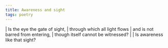 ```yaml
---
title: Awareness and sight
tags: poetry
---
```


| Is the eye the gate of sight,
| through which all light flows
| and is not barred from entering,
| though itself cannot be witnessed?
|
| Is awareness like that sight?
